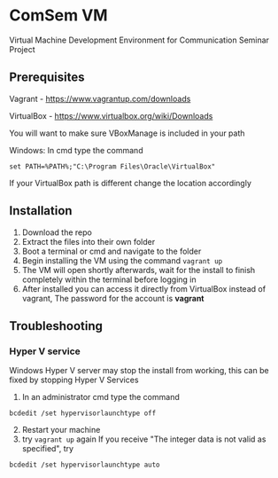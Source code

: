 # ComSem VM
Virtual Machine Development Environment for Communication Seminar Project

## Prerequisites 
Vagrant - https://www.vagrantup.com/downloads

VirtualBox - https://www.virtualbox.org/wiki/Downloads

You will want to make sure VBoxManage is included in your path

Windows: In cmd type the command 

```
set PATH=%PATH%;"C:\Program Files\Oracle\VirtualBox"
```
If your VirtualBox path is different change the location accordingly

## Installation
1. Download the repo
2. Extract the files into their own folder
3. Boot a terminal or cmd and navigate to the folder
4. Begin installing the VM using the command ```vagrant up```
5. The VM will open shortly afterwards, wait for the install to finish completely within the terminal before logging in
6. After installed you can access it directly from VirtualBox instead of vagrant, The password for the account is **vagrant**

## Troubleshooting
### Hyper V service
Windows Hyper V server may stop the install from working, this can be fixed by stopping Hyper V Services
1. In an administrator cmd type the command 
```
bcdedit /set hypervisorlaunchtype off
```
2. Restart your machine
3. try ```vagrant up``` again
If you receive "The integer data is not valid as specified", try

```
bcdedit /set hypervisorlaunchtype auto
```
